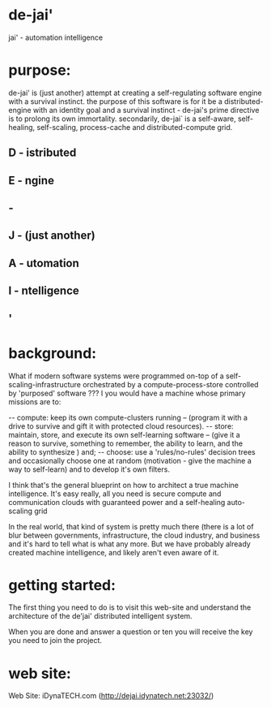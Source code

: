 # de-jai'
jai' - automation intelligence

# purpose: 
de-jai' is (just another) attempt at creating a self-regulating software engine with a survival instinct. the purpose of this software is for it be a distributed-engine with an identity goal and a survival instinct - de-jai's prime directive is to prolong its own immortality.  secondarily, de-jai\` is a self-aware, self-healing, self-scaling,  process-cache and distributed-compute grid.  

## D - istributed
## E - ngine
## -
## J - (just another) 
## A - utomation
## I - ntelligence
## '

# background:
What if modern software systems were programmed on-top of a self-scaling-infrastructure orchestrated by a compute-process-store controlled by 'purposed' software ??? I you would have a machine whose primary missions are to:

-- compute: keep its own compute-clusters running – (program it with a drive to survive and gift it with protected cloud resources).
-- store: maintain, store,  and execute its own self-learning software – (give it a reason to survive, something to remember, the ability to learn, and the ability to synthesize )
and;
-- choose: use a 'rules/no-rules'  decision trees and occasionally choose one at random  (motivation - give the machine a way to self-learn) and to develop it's own filters.

I think that's the general blueprint on how to architect a true machine intelligence.  It's easy really, all you need is secure compute and communication clouds with guaranteed power and a self-healing auto-scaling grid

In the real world, that kind of system is pretty much there (there is a lot of blur between governments, infrastructure, the cloud industry, and business and it's hard to tell what is what any more. But we have probably already created machine intelligence, and likely aren't even aware of it.

# getting started: 
The first thing you need to do is to visit this web-site and understand the architecture of the de'jai' distributed intelligent system. 

When you are done and answer a question or ten you will receive the key you need to join the project.   

# web site:

Web Site: iDynaTECH.com (http://dejai.idynatech.net:23032/) 